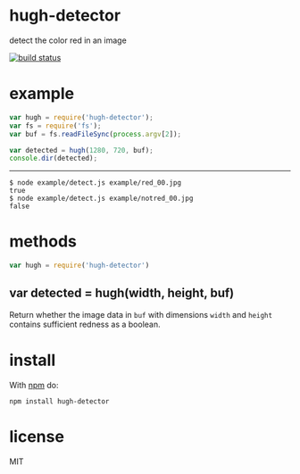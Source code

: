 # hugh-detector

detect the color red in an image

[![build status](https://secure.travis-ci.org/substack/hugh-detector.png)](http://travis-ci.org/substack/hugh-detector)

# example

``` js
var hugh = require('hugh-detector');
var fs = require('fs');
var buf = fs.readFileSync(process.argv[2]);

var detected = hugh(1280, 720, buf);
console.dir(detected);
```

***

```
$ node example/detect.js example/red_00.jpg 
true
$ node example/detect.js example/notred_00.jpg 
false
```

# methods

``` js
var hugh = require('hugh-detector')
```

## var detected = hugh(width, height, buf)

Return whether the image data in `buf` with dimensions `width` and `height`
contains sufficient redness as a boolean.

# install

With [npm](https://npmjs.org) do:

```
npm install hugh-detector
```

# license

MIT
